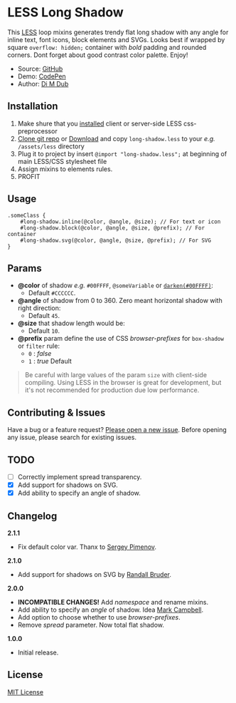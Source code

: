 # LESS Long Shadow

This [LESS](http://lesscss.org/) loop mixins generates trendy flat long shadow with any angle for inline text, font icons, block elements and SVGs. Looks best if wrapped by square `overflow: hidden;` container with _bold_ padding and rounded corners. Dont forget about good contrast color palette. Enjoy!

* Source: [GitHub](https://github.com/zensimilia/less-long-shadow)
* Demo: [CodePen](http://codepen.io/zensimilia/full/XbVgNx/)
* Author: [Di M Dub](https://twitter.com/zensimilia)

## Installation

1. Make shure that you [installed](http://lesscss.org/) client or server-side LESS css-preprocessor
2. [Clone git repo](https://github.com/zensimilia/less-long-shadow/fork) or [Download](https://github.com/zensimilia/less-long-shadow/archive/master.zip) and copy `long-shadow.less` to your _e.g._ `/assets/less` directory
3. Plug it to project by insert `@import "long-shadow.less";` at beginning of main LESS/CSS stylesheet file
4. Assign mixins to elements rules.
5. PROFIT

## Usage

```less
.someClass {
    #long-shadow.inline(@color, @angle, @size); // For text or icon
    #long-shadow.block(@color, @angle, @size, @prefix); // For container
    #long-shadow.svg(@color, @angle, @size, @prefix); // For SVG
}
```

## Params

* __@color__ of shadow _e.g._ `#00FFFF`, `@someVariable` or [`darken(#00FFFF)`](http://lesscss.org/functions/#color-operations-darken):
  * Default `#CCCCCC`.
* __@angle__ of shadow from 0 to 360. Zero meant horizontal shadow with right direction:
  * Default `45`.
* __@size__ that shadow length would be:
  * Default `10`.
* __@prefix__ param define the use of CSS _browser-prefixes_ for `box-shadow` or `filter` rule:
  * `0` : _false_
  * `1` : _true_ Default

> Be careful with large values of the param `size` with client-side compiling. Using LESS in the browser is great for development, but it's not recommended for production due low performance.

## Contributing & Issues

Have a bug or a feature request? [Please open a new issue](https://github.com/zensimilia/less-long-shadow/issues). Before opening any issue, please search for existing issues.

## TODO

- [ ] Correctly implement spread transparency.
- [x] Add support for shadows on SVG.
- [x] Add ability to specify an angle of shadow.

## Changelog

__2.1.1__
* Fix default color var. Thanx to [Sergey Pimenov](https://github.com/olton).

__2.1.0__
* Add support for shadows on SVG by [Randall Bruder](https://github.com/randybruder).

__2.0.0__
* __INCOMPATIBLE CHANGES!__ Add _namespace_ and rename mixins.
* Add ability to specify an _angle_ of shadow. Idea [Mark Campbell](https://github.com/artsmc).
* Add option to choose whether to use _browser-prefixes_.
* Remove _spread_ parameter. Now total flat shadow.

__1.0.0__
* Initial release.

## License

[MIT License](LICENSE.md)
